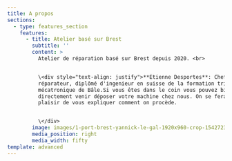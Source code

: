 ```yaml
---
title: A propos
sections:
  - type: features_section
    features:
      - title: Atelier basé sur Brest
        subtitle: ''
        content: >
          Atelier de réparation basé sur Brest depuis 2020. <br>


          \<div style="text-align: justify">**Etienne Desportes**: Chef
          réparateur, diplômé d'ingenieur en suisse de la formation trinationale
          mécatronique de Bâle.Si vous êtes dans le coin vous pouvez bien sûr
          directement venir déposer votre machine chez nous. On se fera un
          plaisir de vous expliquer comment on procède.


          \</div>
        image: images/1-port-brest-yannick-le-gal-1920x960-crop-1542723260.jpg
        media_position: right
        media_width: fifty
template: advanced
---
```

